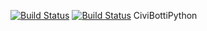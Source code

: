 [![Build Status](https://travis-ci.com/thyjukki/Civi-Botti-2.0.svg?branch=master)](https://travis-ci.com/thyjukki/Civi-Botti-2.0)
[![Build Status](http://ci.in.jukk.it/job/Civi-Botti-2.0/job/master/badge/icon)](http://ci.in.jukk.it/job/Civi-Botti-2.0/job/master/)
CiviBottiPython

